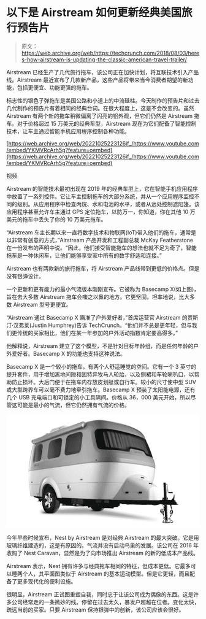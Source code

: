 # 以下是 Airstream 如何更新经典美国旅行预告片 

> 原文：<https://web.archive.org/web/https://techcrunch.com/2018/08/03/heres-how-airstream-is-updating-the-classic-american-travel-trailer/>

Airstream 已经生产了几代旅行拖车，该公司正在加快计划，将互联技术引入产品线。Airstream 最近宣布了几款新产品，这些产品将带来当今消费者期望的新功能，包括更便宜、功能更强的拖车。

标志性的银色子弹拖车是美国公路和小道上的中流砥柱。今天制作的预告片和过去几代制作的预告片有着相同的经典台词。在很大程度上，这是不会改变的。虽然 Airstream 有两个新的拖车稍微偏离了闪亮的铝外观，但它们仍然是 Airstream 拖车。对于价格超过 15 万美元的经典车型，Airstream 现在为它们配备了智能控制技术，让车主通过智能手机应用程序控制各种功能。

[https://web.archive.org/web/20221025223126if_/https://www.youtube.com/embed/YKMVRcArh5g?feature=oembed](https://web.archive.org/web/20221025223126if_/https://www.youtube.com/embed/YKMVRcArh5g?feature=oembed)

视频

Airstream 的智能技术最初出现在 2019 年的经典车型上，它在智能手机应用程序中放置了一系列控件。它让车主控制拖车的大部分系统，并从一个应用程序监控不同的级别。从应用程序中检查丙烷、水和电池的水平，或者从远处控制遮阳篷。该应用程序甚至允许车主通过 GPS 定位拖车，以防万一，你知道，你在其他 10 万美元的拖车中丢失了你的 10 万美元拖车。

“Airstream 车主长期以来一直将数字技术和物联网(IoT)带入他们的拖车，通常是以非常有创意的方式，”Airstream 产品开发和工程副总裁 McKay Featherstone 在一份发布的声明中说。“因此，他们接受智能拖车的想法也就不足为奇了，智能拖车是一种休闲车，让他们能够享受家中所有的数字舒适和连接。”

Airstream 也有两款新的旅行拖车，将 Airstream 产品线带到更低的价格点。但是没有银弹设计。

一个更新和更有能力的最小气流版本刚刚宣布。它被称为 Basecamp X(如上图)，旨在去大多数 Airstream 拖车会嗤之以鼻的地方。它更坚固，坦率地说，比大多数 Airstream 型号更便宜。

“Airstream 通过 Basecamp X 瞄准了户外爱好者，”首席运营官 Airstream 的贾斯汀·汉弗莱(Justin Humphrey)告诉 TechCrunch。“他们并不总是更年轻，但与我们更传统的买家相比，他们在某一年参加的户外活动指数肯定要高得多。”

他解释说，Airstream 建立了这个模型，不是针对目标年龄组，而是任何年龄的户外爱好者。Basecamp X 的功能也支持这种说法。

Basecamp X 是一个较小的拖车，有两个人舒适睡觉的空间。它有一个 3 英寸的提升套件，用于增加离地间隙和固特异牧马人轮胎，以及侧裙和车轮喇叭口，以帮助防止损坏。大后门便于在拖车内存放皮划艇或自行车。较小的尺寸使中型 SUV 或大型跨界车可以毫不费力地牵引拖车。Basecamp X 预装了太阳能电源，还有几个 USB 充电端口和可锁定的小工具隔间。价格从 36，000 美元开始，所以尽管这可能是最小的气流，但它仍然拥有气流的价格。

![](img/c16f960d92bd1253e3cf93aaa8e9e361.png)

今年早些时候宣布，Nest by Airstream 是对经典 Airstream 的最大突破。它是用玻璃纤维建造的，这是有原因的。气流并没有启动鸟巢的发展。该公司在 2016 年收购了 Nest Caravan，显然是为了向市场推出 Airstream 的新的低成本产品线。

Airstream 表示，Nest 拥有许多与经典拖车相同的特征，但成本更低。它最多可以睡两个人，其平面图类似于 Airstream 的基本运动模型。但是它更轻，而且配备了更多现代化的便利设施。

很明显，Airstream 正试图重塑自我，同时忠于让该公司成为偶像的东西。这是许多公司经常走的一条微妙的线。停留在过去太久，暴发户超越在位者。变化太快，疏远当前的买家。只要 Airstream 保持银弹中的创新，该公司应该会很好。